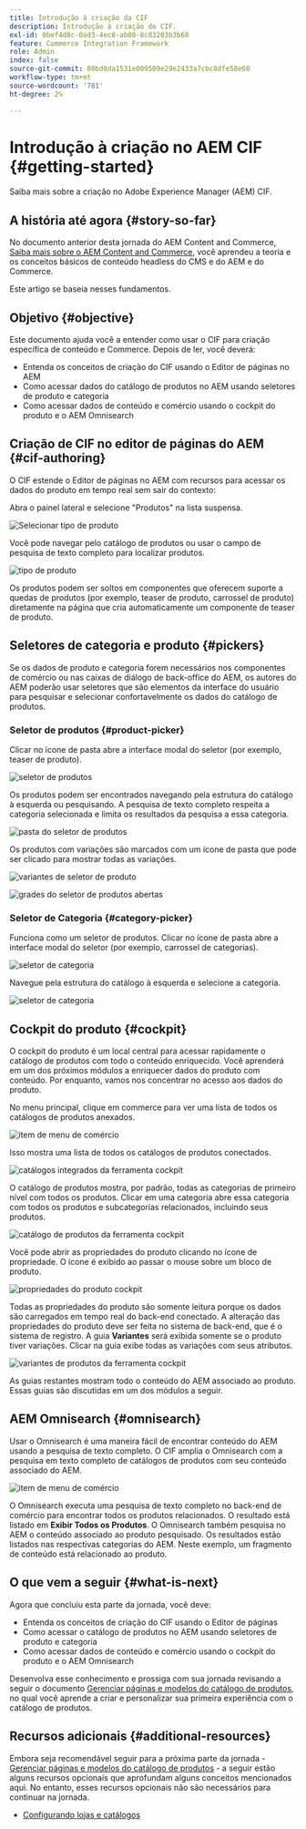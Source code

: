 ```yaml
---
title: Introdução à criação da CIF
description: Introdução à criação do CIF.
exl-id: 0bef4d8c-0ad3-4ec8-ab08-8c83203b3b68
feature: Commerce Integration Framework
role: Admin
index: false
source-git-commit: 80bd8da1531e009509e29e2433a7cbc8dfe58e60
workflow-type: tm+mt
source-wordcount: '781'
ht-degree: 2%

---
```



# Introdução à criação no AEM CIF {#getting-started}

Saiba mais sobre a criação no Adobe Experience Manager (AEM) CIF.

## A história até agora {#story-so-far}

No documento anterior desta jornada do AEM Content and Commerce, [Saiba mais sobre o AEM Content and Commerce](/help/commerce-cloud/cif-storefront/introduction.md), você aprendeu a teoria e os conceitos básicos de conteúdo headless do CMS e do AEM e do Commerce.

Este artigo se baseia nesses fundamentos.

## Objetivo {#objective}

Este documento ajuda você a entender como usar o CIF para criação específica de conteúdo e Commerce. Depois de ler, você deverá:

* Entenda os conceitos de criação do CIF usando o Editor de páginas no AEM
* Como acessar dados do catálogo de produtos no AEM usando seletores de produto e categoria
* Como acessar dados de conteúdo e comércio usando o cockpit do produto e o AEM Omnisearch

## Criação de CIF no editor de páginas do AEM {#cif-authoring}

O CIF estende o Editor de páginas no AEM com recursos para acessar os dados do produto em tempo real sem sair do contexto:

Abra o painel lateral e selecione &quot;Produtos&quot; na lista suspensa.

![Selecionar tipo de produto](assets/asset-finder-overview.png)

Você pode navegar pelo catálogo de produtos ou usar o campo de pesquisa de texto completo para localizar produtos.

![tipo de produto](assets/asset-finder-search.png)

Os produtos podem ser soltos em componentes que oferecem suporte a quedas de produtos (por exemplo, teaser de produto, carrossel de produto) diretamente na página que cria automaticamente um componente de teaser de produto.

## Seletores de categoria e produto {#pickers}

Se os dados de produto e categoria forem necessários nos componentes de comércio ou nas caixas de diálogo de back-office do AEM, os autores do AEM poderão usar seletores que são elementos da interface do usuário para pesquisar e selecionar confortavelmente os dados do catálogo de produtos.

### Seletor de produtos {#product-picker}

Clicar no ícone de pasta abre a interface modal do seletor (por exemplo, teaser de produto).

![seletor de produtos](assets/product-picker-open.png)

Os produtos podem ser encontrados navegando pela estrutura do catálogo à esquerda ou pesquisando. A pesquisa de texto completo respeita a categoria selecionada e limita os resultados da pesquisa a essa categoria.

![pasta do seletor de produtos](assets/product-picker-folders.png)

Os produtos com variações são marcados com um ícone de pasta que pode ser clicado para mostrar todas as variações.

![variantes de seletor de produto](assets/product-picker-variants.png)

![grades do seletor de produtos abertas](assets/product-picker-variants-open.png)

### Seletor de Categoria {#category-picker}

Funciona como um seletor de produtos. Clicar no ícone de pasta abre a interface modal do seletor (por exemplo, carrossel de categorias).

![seletor de categoria](assets/category-picker-open.png)

Navegue pela estrutura do catálogo à esquerda e selecione a categoria.

![seletor de categoria](assets/category-picker-folders.png)

## Cockpit do produto {#cockpit}

O cockpit do produto é um local central para acessar rapidamente o catálogo de produtos com todo o conteúdo enriquecido. Você aprenderá em um dos próximos módulos a enriquecer dados do produto com conteúdo. Por enquanto, vamos nos concentrar no acesso aos dados do produto.

No menu principal, clique em commerce para ver uma lista de todos os catálogos de produtos anexados.

![item de menu de comércio](assets/commerce-menu-item.png)

Isso mostra uma lista de todos os catálogos de produtos conectados.

![catálogos integrados da ferramenta cockpit](assets/cockpit-Integrated-catalogs.png)

O catálogo de produtos mostra, por padrão, todas as categorias de primeiro nível com todos os produtos. Clicar em uma categoria abre essa categoria com todos os produtos e subcategorias relacionados, incluindo seus produtos.

![catálogo de produtos da ferramenta cockpit](assets/cockpit-product-catalog.png)

Você pode abrir as propriedades do produto clicando no ícone de propriedade. O ícone é exibido ao passar o mouse sobre um bloco de produto.

![propriedades do produto cockpit](assets/cockpit-properties.png)

Todas as propriedades do produto são somente leitura porque os dados são carregados em tempo real do back-end conectado. A alteração das propriedades do produto deve ser feita no sistema de back-end, que é o sistema de registro. A guia **Variantes** será exibida somente se o produto tiver variações. Clicar na guia exibe todas as variações com seus atributos.

![variantes de produtos da ferramenta cockpit](assets/cockpit-properties-variants.png)

As guias restantes mostram todo o conteúdo do AEM associado ao produto. Essas guias são discutidas em um dos módulos a seguir.

## AEM Omnisearch {#omnisearch}

Usar o Omnisearch é uma maneira fácil de encontrar conteúdo do AEM usando a pesquisa de texto completo. O CIF amplia o Omnisearch com a pesquisa em texto completo de catálogos de produtos com seu conteúdo associado do AEM.

![item de menu de comércio](assets/omnisearch.png)

O Omnisearch executa uma pesquisa de texto completo no back-end de comércio para encontrar todos os produtos relacionados. O resultado está listado em **Exibir Todos os Produtos**. O Omnisearch também pesquisa no AEM o conteúdo associado ao produto pesquisado. Os resultados estão listados nas respectivas categorias do AEM. Neste exemplo, um fragmento de conteúdo está relacionado ao produto.

## O que vem a seguir {#what-is-next}

Agora que concluiu esta parte da jornada, você deve:

* Entenda os conceitos de criação do CIF usando o Editor de páginas
* Como acessar o catálogo de produtos no AEM usando seletores de produto e categoria
* Como acessar dados de conteúdo e comércio usando o cockpit do produto e o AEM Omnisearch

Desenvolva esse conhecimento e prossiga com sua jornada revisando a seguir o documento [Gerenciar páginas e modelos do catálogo de produtos](/help/commerce-cloud/cif-storefront/commerce-journeys/aem-commerce-content-author/catalog-templates.md), no qual você aprende a criar e personalizar sua primeira experiência com o catálogo de produtos.

## Recursos adicionais {#additional-resources}

Embora seja recomendável seguir para a próxima parte da jornada - [Gerenciar páginas e modelos do catálogo de produtos](/help/commerce-cloud/cif-storefront/commerce-journeys/aem-commerce-content-author/catalog-templates.md) - a seguir estão alguns recursos opcionais que aprofundam alguns conceitos mencionados aqui. No entanto, esses recursos opcionais não são necessários para continuar na jornada.

* [Configurando lojas e catálogos](/help/commerce-cloud/cif-storefront/getting-started.md#catalog)
